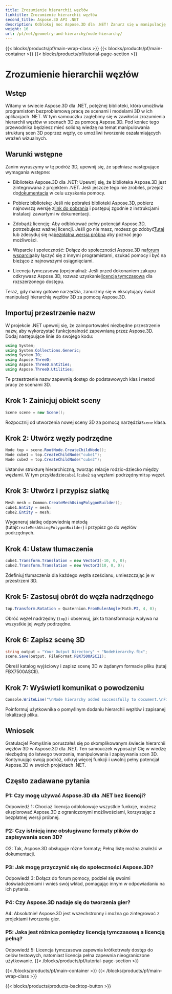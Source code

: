 ```yaml
---
title: Zrozumienie hierarchii węzłów
linktitle: Zrozumienie hierarchii węzłów
second_title: Aspose.3D API .NET
description: Odblokuj moc Aspose.3D dla .NET! Zanurz się w manipulację hierarchią węzłów, korzystając z tego przewodnika krok po kroku. Twórz oszałamiające sceny 3D bez wysiłku.
weight: 16
url: /pl/net/geometry-and-hierarchy/node-hierarchy/
---
```


{{< blocks/products/pf/main-wrap-class >}}
{{< blocks/products/pf/main-container >}}
{{< blocks/products/pf/tutorial-page-section >}}

# Zrozumienie hierarchii węzłów

## Wstęp

Witamy w świecie Aspose.3D dla .NET, potężnej biblioteki, która umożliwia programistom bezproblemową pracę ze scenami i modelami 3D w ich aplikacjach .NET. W tym samouczku zagłębimy się w zawiłości zrozumienia hierarchii węzłów w scenach 3D za pomocą Aspose.3D. Pod koniec tego przewodnika będziesz mieć solidną wiedzę na temat manipulowania strukturą scen 3D poprzez węzły, co umożliwi tworzenie oszałamiających wrażeń wizualnych.

## Warunki wstępne

Zanim wyruszymy w tę podróż 3D, upewnij się, że spełniasz następujące wymagania wstępne:

-  Biblioteka Aspose.3D dla .NET: Upewnij się, że biblioteka Aspose.3D jest zintegrowana z projektem .NET. Jeśli jeszcze tego nie zrobiłeś, przejdź do[dokumentacja](https://reference.aspose.com/3d/net/) w celu uzyskania pomocy.

-  Pobierz bibliotekę: Jeśli nie pobrałeś biblioteki Aspose.3D, pobierz najnowszą wersję z[link do pobrania](https://releases.aspose.com/3d/net/) i postępuj zgodnie z instrukcjami instalacji zawartymi w dokumentacji.

-  Zdobądź licencję: Aby odblokować pełny potencjał Aspose.3D, potrzebujesz ważnej licencji. Jeśli go nie masz, możesz go zdobyć[Tutaj](https://purchase.aspose.com/buy) lub zdecyduj się na[bezpłatna wersja próbna](https://releases.aspose.com/) aby poznać jego możliwości.

-  Wsparcie i społeczność: Dołącz do społeczności Aspose.3D na[forum wsparcia](https://forum.aspose.com/c/3d/18)aby łączyć się z innymi programistami, szukać pomocy i być na bieżąco z najnowszymi osiągnięciami.

-  Licencja tymczasowa (opcjonalna): Jeśli przed dokonaniem zakupu odkrywasz Aspose.3D, rozważ uzyskanie[licencja tymczasowa](https://purchase.aspose.com/temporary-license/) dla rozszerzonego dostępu.

Teraz, gdy mamy gotowe narzędzia, zanurzmy się w ekscytujący świat manipulacji hierarchią węzłów 3D za pomocą Aspose.3D.

## Importuj przestrzenie nazw

W projekcie .NET upewnij się, że zaimportowałeś niezbędne przestrzenie nazw, aby wykorzystać funkcjonalność zapewnianą przez Aspose.3D. Dodaj następujące linie do swojego kodu:

```csharp
using System;
using System.Collections.Generic;
using System.IO;
using Aspose.ThreeD;
using Aspose.ThreeD.Entities;
using Aspose.ThreeD.Utilities;
```

Te przestrzenie nazw zapewnią dostęp do podstawowych klas i metod pracy ze scenami 3D.

## Krok 1: Zainicjuj obiekt sceny

```csharp
Scene scene = new Scene();
```

 Rozpocznij od utworzenia nowej sceny 3D za pomocą narzędzia`Scene` klasa.

## Krok 2: Utwórz węzły podrzędne

```csharp
Node top = scene.RootNode.CreateChildNode();
Node cube1 = top.CreateChildNode("cube1");
Node cube2 = top.CreateChildNode("cube2");
```

 Ustanów strukturę hierarchiczną, tworząc relacje rodzic-dziecko między węzłami. W tym przykładzie`cube1` I`cube2` są węzłami podrzędnymi`top` węzeł.

## Krok 3: Utwórz i przypisz siatkę

```csharp
Mesh mesh = Common.CreateMeshUsingPolygonBuilder();
cube1.Entity = mesh;
cube2.Entity = mesh;
```

 Wygeneruj siatkę odpowiednią metodą (tutaj`CreateMeshUsingPolygonBuilder`) i przypisz go do węzłów podrzędnych.

## Krok 4: Ustaw tłumaczenia

```csharp
cube1.Transform.Translation = new Vector3(-10, 0, 0);
cube2.Transform.Translation = new Vector3(10, 0, 0);
```

Zdefiniuj tłumaczenia dla każdego węzła sześcianu, umieszczając je w przestrzeni 3D.

## Krok 5: Zastosuj obrót do węzła nadrzędnego

```csharp
top.Transform.Rotation = Quaternion.FromEulerAngle(Math.PI, 4, 0);
```

Obróć węzeł nadrzędny (`top`) i obserwuj, jak ta transformacja wpływa na wszystkie jej węzły podrzędne.

## Krok 6: Zapisz scenę 3D

```csharp
string output = "Your Output Directory" + "NodeHierarchy.fbx";
scene.Save(output, FileFormat.FBX7500ASCII);
```

Określ katalog wyjściowy i zapisz scenę 3D w żądanym formacie pliku (tutaj FBX7500ASCII).

## Krok 7: Wyświetl komunikat o powodzeniu

```csharp
Console.WriteLine("\nNode hierarchy added successfully to document.\nFile saved at " + output);
```

Poinformuj użytkownika o pomyślnym dodaniu hierarchii węzłów i zapisanej lokalizacji pliku.

## Wniosek

Gratulacje! Pomyślnie poruszałeś się po skomplikowanym świecie hierarchii węzłów 3D w Aspose.3D dla .NET. Ten samouczek wyposażył Cię w wiedzę niezbędną do łatwego tworzenia, manipulowania i zapisywania scen 3D. Kontynuując swoją podróż, odkryj więcej funkcji i uwolnij pełny potencjał Aspose.3D w swoich projektach .NET.

## Często zadawane pytania

### P1: Czy mogę używać Aspose.3D dla .NET bez licencji?

Odpowiedź 1: Chociaż licencja odblokowuje wszystkie funkcje, możesz eksplorować Aspose.3D z ograniczonymi możliwościami, korzystając z bezpłatnej wersji próbnej.

### P2: Czy istnieją inne obsługiwane formaty plików do zapisywania scen 3D?

O2: Tak, Aspose.3D obsługuje różne formaty; Pełną listę można znaleźć w dokumentacji.

### P3: Jak mogę przyczynić się do społeczności Aspose.3D?

Odpowiedź 3: Dołącz do forum pomocy, podziel się swoimi doświadczeniami i wnieś swój wkład, pomagając innym w odpowiadaniu na ich pytania.

### P4: Czy Aspose.3D nadaje się do tworzenia gier?

A4: Absolutnie! Aspose.3D jest wszechstronny i można go zintegrować z projektami tworzenia gier.

### P5: Jaka jest różnica pomiędzy licencją tymczasową a licencją pełną?

Odpowiedź 5: Licencja tymczasowa zapewnia krótkotrwały dostęp do celów testowych, natomiast licencja pełna zapewnia nieograniczone użytkowanie.
{{< /blocks/products/pf/tutorial-page-section >}}

{{< /blocks/products/pf/main-container >}}
{{< /blocks/products/pf/main-wrap-class >}}

{{< blocks/products/products-backtop-button >}}
